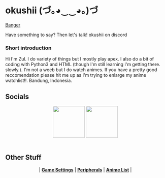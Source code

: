 # okushii (づ｡◕‿‿◕｡)づ

<a href="https://www.youtube.com/watch?v=9qRBOqfTTCQ">Banger</a>

Have something to say? Then let's talk! okushii on discord

### Short introduction
Hi I'm Zul. I do variety of things but I mostly play apex. I also do a bit of coding with Python3 and HTML (though I'm still learning I'm getting there. slowly.).
I'm not a weeb but I do watch animes. If you have a pretty good reccomendation please hit me up as I'm trying to enlarge my anime watchlist!!.
Bandung, Indonesia.

## Socials
<p align="center">
  <a href="https://twitter.com/ok6shii">
  <img src="https://i.imgur.com/PUQ5uWf.png" 
       width="100" 
       height="100"></a>
  <a href="https://osu.ppy.sh/u/oxydeologist">
  <img src="https://i.imgur.com/79GpYI7.png"  
       width="100" 
       height="100"></a>
  <br></br>
  </p>
  
   ## Other Stuff
  <p align="center">
  |
  <b><a href="settings.md">Game Settings</a></b> |
  <b><a href="gear.md">Peripherals</a></b> |
  <b><a href="animelist.md">Anime List</a></b> |
</p>
